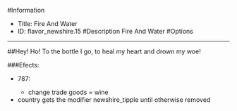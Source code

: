 #Information
 - Title: Fire And Water
 - ID: flavor_newshire.15
#Description
Fire And Water
#Options

___
##Hey! Ho! To the bottle I go, to heal my heart and drown my woe!

###Efects:<ul><li>787:</li><ul><li>change trade goods = wine</li></ul><li>country gets the modifier newshire_tipple until otherwise removed</li></ul>
